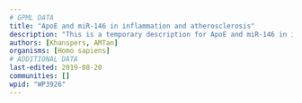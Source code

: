 ```yaml
---
# GPML DATA
title: "ApoE and miR-146 in inflammation and atherosclerosis"
description: "This is a temporary description for ApoE and miR-146 in inflammation and atherosclerosis"
authors: [Khanspers, AMTan]
organisms: [Homo sapiens]
# ADDITIONAL DATA
last-edited: 2019-08-20
communities: []
wpid: "WP3926"
---
```

